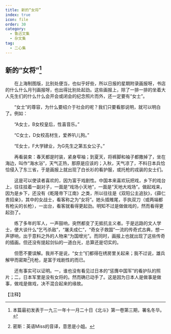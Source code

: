 ```yaml
---
title: 新的“女将”
index: true
icon: file
order: 30
category:
  - 鲁迅文集
  - 杂文集
tag:  
  - 二心集
---
```


## 新的“女将”[^①]

　　在上海制图版，比别处便当，也似乎好些，所以日报的星期附录画报呀，书店的什么什么月刊画报呀，也出得比别处起劲。这些画报上，除了一排一排的坐着大人先生们的什么什么会开会或闭会的纪念照片而外，还一定要有“女士”。

　　“女士”的尊容，为什么要绍介于社会的呢？我们只要看那说明，就可以明白了。例如：

　　“A女士，B女校皇后，性喜音乐。”

　　“C女士，D女校高材生，爱养叭儿狗。”

　　“E女士，F大学肄业，为G先生之第五女公子。”

　　再看装束：春天都是时装，紧身窄袖；到夏天，将裤脚和袖子都撒掉了，坐在海边，叫作“海水浴”，天气正热，那原是应该的；入秋，天气凉了，不料日本兵恰恰侵入了东三省，于是画报上就出现了白长衫的看护服，或托枪的戎装的女士们。

　　这是可以使读者喜欢的，因为富于戏剧性。中国本来喜欢玩把戏，乡下的戏台上，往往挂着一副对子，一面是“戏场小天地”，一面是“天地大戏场”。做起戏来，因为是乡下，还没有《乾隆帝下江南》之类，所以往往是《双阳公主追狄》，《薛仁贵招亲》，其中的女战士，看客称之为“女将”。她头插雉尾，手执双刀（或两端都有枪尖的长枪），一出台，看客就看得更起劲。明知不过是做做戏的，然而看得更起劲了。

　　练了多年的军人，一声鼓响，突然都变了无抵抗主义者。于是远路的文人学士，便大谈什么“乞丐杀敌”，“屠夫成仁”，“奇女子救国”一流的传奇式古典，想一声锣响，出于意料之外的人物来“为国增光”。而同时，画报上也就出现了这些传奇的插画。但还没有提起剑仙的一道白光，总算还是切实的。

　　但愿不要误解。我并不是说，“女士”们都得在绣房里关起来；我不过说，雄兵解甲而密斯[^②]托枪，是富于戏剧性的而已。

　　还有事实可以证明。一，谁也没有看见过日本的“惩膺中国军”的看护队的照片；二，日本军里是没有女将的。然而确已动手了。这是因为日本人是做事是做事，做戏是做戏，决不混合起来的缘故。

【注释】

[^①]:本篇最初发表于一九三一年十一月二十日《北斗》第一卷第三期，署名冬华。

[^②]:密斯：英语Miss的音译，意思是小姐。
